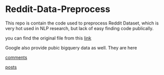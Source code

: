 # Reddit-Data-Preprocess

This repo is contain the code used to preprocess Reddit Dataset, which is very hot used in NLP research, but lack of easy finding code publically.

you can find the original file from this [link](https://www.reddit.com/r/datasets/comments/3bxlg7/i_have_every_publicly_available_reddit_comment/)

Google also provide pubic bigquery data as well. They are here
 
[comments](https://bigquery.cloud.google.com/dataset/fh-bigquery:reddit_comments)

[posts](https://bigquery.cloud.google.com/dataset/fh-bigquery:reddit_posts)
